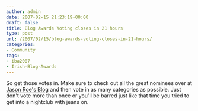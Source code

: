 ```yaml
---
author: admin
date: 2007-02-15 21:23:19+00:00
draft: false
title: Blog Awards Voting closes in 21 hours
type: post
url: /2007/02/15/blog-awards-voting-closes-in-21-hours/
categories:
- Community
tags:
- iba2007
- Irish-Blog-Awards
---
```


So get those votes in. Make sure to check out all the great nominees over at [Jason Roe's Blog](http://www.jason-roe.com/blog/blog-awards-voting-opens/ ) and then vote in as many categories as possible. Just don't vote more than once or you'll be barred just like that time you tried to get into a nightclub with jeans on.




